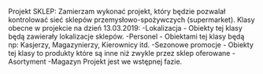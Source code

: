Projekt SKLEP:
Zamierzam wykonać projekt, który będzie pozwalał kontrolować sieć sklepów przemysłowo-spożywczych (supermarket). 
Klasy obecne w projekcie na dzień 13.03.2019:
-Lokalizacja - Obiekty tej klasy będą zawierały lokalizacje sklepów. 
-Personel - Obiektami tej klasy będą np: Kasjerzy, Magazynierzy, Kierownicy itd.
-Sezonowe promocje - Obiekty tej klasy to produkty które są inne niż zwykle przez sklep oferowane
-Asortyment
-Magazyn
Projekt jest we wstępnej fazie.


